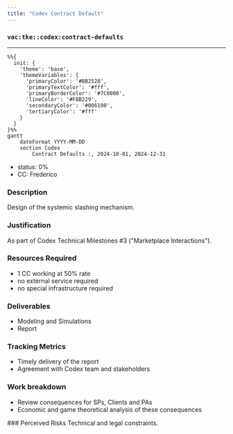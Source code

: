 ```yaml
---
title: "Codex Contract Default"
---
```

### `vac:tke::codex:contract-defaults`
---

```mermaid
%%{ 
  init: { 
    'theme': 'base', 
    'themeVariables': { 
      'primaryColor': '#BB2528', 
      'primaryTextColor': '#fff', 
      'primaryBorderColor': '#7C0000', 
      'lineColor': '#F8B229', 
      'secondaryColor': '#006100', 
      'tertiaryColor': '#fff' 
    } 
  } 
}%%
gantt
	dateFormat YYYY-MM-DD
	section Codex
		Contract Defaults :, 2024-10-01, 2024-12-31
```

- status: 0%
- CC: Frederico

### Description
Design of the systemic slashing mechanism.

### Justification
As part of Codex Technical Milestones #3 ("Marketplace Interactions").

### Resources Required
- 1 CC working at 50% rate
- no external service required
- no special infrastructure required

### Deliverables
- Modeling and Simulations
- Report 

### Tracking Metrics
- Timely delivery of the report
- Agreement with Codex team and stakeholders

### Work breakdown
- Review consequences for SPs, Clients and PAs
- Economic and game theoretical analysis of these consequences

### Perceived Risks
Technical and legal constraints.
